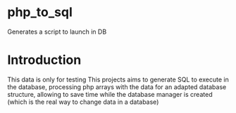 # php_to_sql
Generates a script to launch in DB

# Introduction
This data is only for testing
This projects aims to generate SQL to execute in the database, processing php arrays with the data for an adapted database structure, allowing to save time while the database manager is created (which is the real way to change data in a database)
